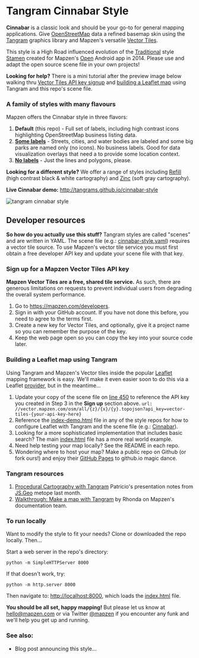 # Tangram Cinnabar Style

**Cinnabar** is a classic look and should be your go-to for general mapping applications. Give [OpenStreetMap](http://www.openstreetmap.org/) data a refined basemap skin using the [Tangram](http://github.com/tangrams/tangram) graphics library and Mapzen's versatile [Vector Tiles](https://mapzen.com/projects/vector-tiles/). 

This style is a High Road influenced evolution of the [Traditional](http://tangrams.github.io/tangram/#mapzen,40.70531887544228,-74.0097749233246,16) style [Stamen](http://stamen.com/) created for Mapzen's [Open](https://mapzen.com/blog/we-made-an-app) Android app in 2014. Please use and adapt the open source scene file in your own projects!

**Looking for help?** There is a mini tutorial after the preview image below walking thru [Vector Tiles API key signup](https://github.com/tangrams/cinnabar-style/blob/gh-pages/README.md#sign-up-for-a-vector-tiles-api-key) and [building a Leaflet map](https://github.com/tangrams/cinnabar-style/blob/gh-pages/README.md#building-a-leaflet-map-using-tangram-and-this-scene-file) using Tangram and this repo's scene file.

### A family of styles with many flavours

Mapzen offers the Cinnabar style in three flavors:

1. **Default** (this repo) - Full set of labels, including high contrast icons highlighting OpenStreetMap business listing data.
2. **[Some labels](https://github.com/tangrams/cinnabar-style-some-labels)** - Streets, cities, and water bodies are labeled and some big parks are named only (no icons). No business labels. Good for data visualization overlays that need a to provide some location context.
3. **[No labels](https://github.com/tangrams/cinnabar-style-nolabels)** - Just the lines and polygons, please. 

**Looking for a different style?** We offer a range of styles including [Refill](https://github.com/tangrams/refill) (high contrast black & white cartography) and [Zinc](https://github.com/tangrams/zinc-style) (soft gray cartography). 


**Live Cinnabar demo:** http://tangrams.github.io/cinnabar-style

![tangram cinnabar style](https://cloud.githubusercontent.com/assets/853051/11080646/c7c6fd26-87ca-11e5-8a04-7316d8721fc4.png)


## Developer resources

**So how do you actually use this stuff?** Tangram styles are called "scenes" and are written in YAML. The scene file (e.g.: [cinnabar-style.yaml](https://github.com/tangrams/cinnabar-style/blob/gh-pages/cinnabar-style.yaml)) requires a vector tile source. To use Mapzen's vector tile service you must first obtain a free developer API key and update your scene file with that key. 

### Sign up for a Mapzen Vector Tiles API key

**Mapzen Vector Tiles are a free, shared tile service.** As such, there are generous limitations on requests to prevent individual users from degrading the overall system performance.

1. Go to https://mapzen.com/developers.
2. Sign in with your GitHub account. If you have not done this before, you need to agree to the terms first.
3. Create a new key for Vector Tiles, and optionally, give it a project name so you can remember the purpose of the key.
4. Keep the web page open so you can copy the key into your source code later.

### Building a Leaflet map using Tangram

Using Tangram and Mapzen's Vector tiles inside the popular [Leaflet](http://leafletjs.com) mapping framework is easy. We'll make it even easier soon to do this via a Leaflet [provider](https://github.com/leaflet-extras/leaflet-providers), but in the meantime...

1. Update your copy of the scene file on [line 450](https://github.com/tangrams/cinnabar-style/blob/gh-pages/cinnabar-style.yaml#L450) to reference the API key you created in Step 3 in the **Sign up** section above. 
`url:  //vector.mapzen.com/osm/all/{z}/{x}/{y}.topojson?api_key=vector-tiles-{your-api-key-here}`
2. Reference the [index-demo.html](index-demo.html) file in any of the style repos for how to configure Leaflet with Tangram and the scene file (e.g.: [Cinnabar](http://github.com/tangrams/cinnabar-style)). 
3. Looking for a more sophisticated implementation that includes basic search? The main [index.html](index.html) file has a more real world example.
4. Need help testing your map locally? See the README in each repo.
5. Wondering where to host your map? Make a public repo on Github (or fork ours!) and enjoy their [GitHub Pages](https://pages.github.com) to github.io magic dance.

### Tangram resources

1. [Procedural Cartography with Tangram](https://github.com/mapzen/presentations/tree/master/08-2015-JSGEO) Patricio's presentation notes from [JS.Geo](http://www.jsgeo.com) metope last month.
2. [Walkthrough: Make a map with Tangram](https://mapzen.com/documentation/tangram/walkthrough/) by Rhonda on Mapzen's documentation team.

### To run locally

Want to modify the style to fit your needs? Clone or downloaded the repo locally. Then...

Start a web server in the repo's directory:

    python -m SimpleHTTPServer 8000
    
If that doesn't work, try:

    python -m http.server 8000
    
Then navigate to: [http://localhost:8000](http://localhost:8000), which loads the [index.html](index.html) file.


**You should be all set, happy mapping!** But please let us know at [hello@mapzen.com](mailto:hello@mapzen.com) or via Twitter [@mapzen](http://twitter.com/mapzen) if you encounter any funk and we'll help you get up and running.

### See also:

* Blog post announcing this style...